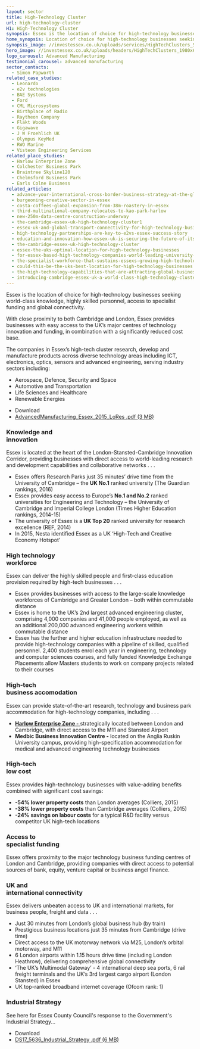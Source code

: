 ```yaml
---
layout: sector
title: High-Technology Cluster
url: high-technology-cluster
H1: High-Technology Cluster
synopsis: Essex is the location of choice for high-technology businesses seeking world-class knowledge, highly skilled personnel, access to specialist funding and global connectivity.
home_synopsis: Location of choice for high-technology businesses seeking world-class knowledge, highly skilled personnel, access to specialist funding and global connectivity
synopsis_image: //investessex.co.uk/uploads/services/HighTechClusters_555x440.jpg
hero_image: //investessex.co.uk/uploads/headers/HighTechClusters_1980x600.jpg
logo_carousel: Advanced Manufacturing
testimonial_carousel: advanced manufacturing
sector_contacts: 
  - Simon Papworth
related_case_studies: 
  - Leonardo
  - e2v technologies
  - BAE Systems
  - Ford
  - CML Microsystems
  - Birthplace of Radio
  - Raytheon Company
  - Fläkt Woods
  - Gigawave
  - J W Froehlich UK
  - Olympus KeyMed
  - RWO Marine
  - Visteon Engineering Services
related_place_studies:
  - Harlow Enterprise Zone
  - Colchester Business Park
  - Braintree Skyline120
  - Chelmsford Business Park
  - Earls Colne Business
related_articles:
  - advance-your-international-cross-border-business-strategy-at-the-global-exp
  - burgeoning-creative-sector-in-essex
  - costa-coffees-global-expansion-from-38m-roastery-in-essex
  - third-multinational-company-relocates-to-kao-park-harlow
  - new-250m-data-centre-construction-underway
  - the-cambridge-essex-uk-high-technology-cluster1
  - essex-uk-and-global-transport-connectivity-for-high-technology-businesses
  - high-technology-partnerships-are-key-to-e2vs-essex-success-story
  - education-and-innovation-how-essex-uk-is-securing-the-future-of-its-high-te
  - the-cambridge-essex-uk-high-technology-cluster
  - essex-the-uks-optimal-location-for-high-technology-businesses
  - for-essex-based-high-technology-companies-world-leading-university-research
  - the-specialist-workforce-that-sustains-essexs-growing-high-technology-clust
  - could-this-be-the-uks-best-location-for-high-technology-businesses
  - the-high-technology-capabilities-that-are-attracting-global-businesses-to-e
  - introducing-cambridge-essex-uk-a-world-class-high-technology-cluster
---
```

<p>Essex is the location of choice for high-technology businesses seeking world-class knowledge, highly skilled personnel, access to specialist funding and global connectivity.</p>

<p>With close proximity to both Cambridge and London, Essex provides businesses with easy access to the UK&rsquo;s major centres of technology innovation and funding, in combination with a significantly reduced cost base.</p>

<p>The companies in Essex&rsquo;s high-tech cluster research, develop and manufacture products across diverse technology areas including ICT, electronics, optics, sensors and advanced engineering, serving industry sectors including:</p>

<ul>
	<li>Aerospace, Defence, Security and Space</li>
	<li>Automotive and Transportation</li>
	<li>Life Sciences and Healthcare</li>
	<li>Renewable Energies</li>
</ul>
                        
<ul class="downloadable-files">                        
   <li class="header">Download</li>
   <li><a href="http://investessex.co.uk/uploads/pdf/AdvancedManufacturing_Essex_2015_LoRes.pdf" alt="" class="btn" target="_blank">AdvancedManufacturing_Essex_2015_LoRes .pdf <span>(3 MB)</span></a></li>
</ul>
<h3>Knowledge and<br/>innovation</h3>
<p>Essex is located at the heart of the London-Stansted-Cambridge Innovation Corridor, providing businesses with direct access to world-leading research and development capabilities and collaborative networks . . .</p>

<ul>
	<li>Essex offers Research Parks just 35 minutes&rsquo; drive time from the University of Cambridge &ndash; the <strong>UK No.1</strong> ranked university (The Guardian rankings, 2016)</li>
	<li>Essex provides easy access to Europe&rsquo;s <strong>No.1 and No.2</strong> ranked universities for Engineering and Technology &ndash; the University of Cambridge and Imperial College London (Times Higher Education rankings, 2014-15)</li>
	<li>The university of Essex is a<strong> UK Top 20</strong> ranked university for research excellence (REF, 2014)&nbsp;</li>
	<li>In 2015, Nesta identified Essex as a UK &lsquo;High-Tech and Creative Economy Hotspot&rsquo;</li>
</ul>
<h3>High technology<br/>workforce</h3>
<p>Essex can deliver the highly skilled people and first-class education provision required by high-tech businesses . . .</p>

<ul>
	<li>Essex provides businesses with access to the large-scale knowledge workforces of Cambridge and Greater London &ndash; both within commutable distance</li>
	<li>Essex is home to the UK&rsquo;s 2nd largest advanced engineering cluster, comprising 4,000 companies and 41,000 people employed, as well as an additional 200,000 advanced engineering workers within commutable distance</li>
	<li>Essex has the further and higher education infrastructure needed to provide high-technology companies with a pipeline of skilled, qualified personnel. 2,400 students enrol each year in engineering, technology and computer sciences courses, and fully funded Knowledge Exchange Placements allow Masters students to work on company projects related to their courses</li>
</ul>
<h3>High-tech<br/>business accomodation</h3>
<p>Essex can provide state-of-the-art research, technology and business park accommodation for high-technology companies, including . . .</p>

<ul>
	<li><a href="http://investessex.co.uk/studies/place-studies/harlow_enterprise"><strong>Harlow Enterprise Zone -</strong> </a>strategically located between London and Cambridge, with direct access to the M11 and Stansted Airport</li>
	<li><strong>Medbic Business Innovation Centre -</strong> located on the Anglia Ruskin University campus, providing high-specification accommodation for medical and advanced engineering technology businesses</li>
</ul>
<h3>High-tech<br/>low cost </h3>
<p>Essex provides high-technology businesses with value-adding benefits combined with significant cost savings:</p>

<ul>
	<li><strong>-54% lower property costs</strong> than London averages (Colliers, 2015)</li>
	<li><strong>-38% lower property costs</strong> than Cambridge averages (Colliers, 2015)</li>
	<li><strong>-24% savings on labour costs</strong> for a typical R&amp;D facility versus competitor UK high-tech locations</li>
</ul>
<h3>Access to<br/>specialist funding</h3>
<p>Essex offers proximity to the major technology business funding centres of London and Cambridge, providing companies with direct access to potential sources of bank, equity, venture capital or business angel finance.</p>
 <h3>UK and<br/>international connectivity</h3>
<p>Essex delivers unbeaten access to UK and international markets, for business people, freight and data . . .</p>

<ul>
	<li>Just 30 minutes from London&rsquo;s global business hub (by train)</li>
	<li>Prestigious business locations just 35 minutes from Cambridge (drive time)</li>
	<li>Direct access to the UK motorway network via M25, London&rsquo;s orbital motorway, and M11&nbsp;</li>
	<li>6 London airports within 1.15 hours drive time (including London Heathrow), delivering comprehensive global connectivity</li>
	<li>&lsquo;The UK&rsquo;s Multimodal Gateway&rsquo; - 4 international deep sea ports, 6 rail freight terminals and the UK&rsquo;s 3rd largest cargo airport (London Stansted) in Essex</li>
	<li>UK top-ranked broadband internet coverage (Ofcom rank: 1)</li>
</ul>
<h3>Industrial Strategy</h3>
<p>See here for Essex County Council&#39;s response to the Government&#39;s Industrial Strategy...</p>
<ul class="downloadable-files">                        
  <li class="header">Download</li>
  <li><a href="http://investessex.co.uk/uploads/pdf/DS17_5636_Industrial_Strategy.pdf" alt="" class="btn" target="_blank">DS17_5636_Industrial_Strategy .pdf <span>(6 MB)</span></a></li>
</ul>
                            